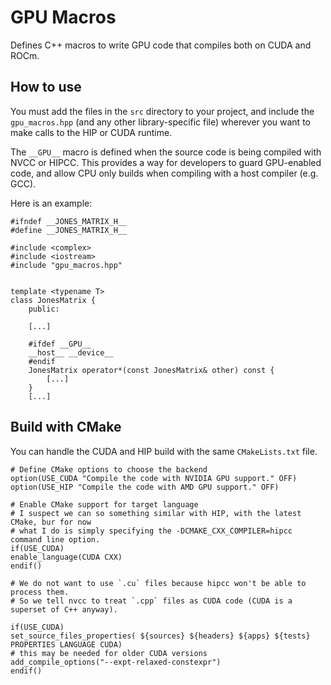 # GPU Macros

Defines C++ macros to write GPU code that compiles both on CUDA and ROCm.

## How to use

You must add the files in the `src` directory to your project, and include the `gpu_macros.hpp` (and any other library-specific file)  wherever you want to make calls to the HIP or CUDA runtime.

The `__GPU__` macro is defined when the source code is being compiled with NVCC or HIPCC. This provides a way for developers to guard GPU-enabled code, and allow CPU only builds when compiling with a host compiler (e.g. GCC).

Here is an example:

```
#ifndef __JONES_MATRIX_H__
#define __JONES_MATRIX_H__

#include <complex>
#include <iostream>
#include "gpu_macros.hpp"


template <typename T>
class JonesMatrix {
    public:

    [...]

    #ifdef __GPU__
    __host__ __device__
    #endif
    JonesMatrix operator*(const JonesMatrix& other) const {
        [...]
    }
    [...]
```

## Build with CMake

You can handle the CUDA and HIP build with the same `CMakeLists.txt` file.

```
# Define CMake options to choose the backend
option(USE_CUDA "Compile the code with NVIDIA GPU support." OFF)
option(USE_HIP "Compile the code with AMD GPU support." OFF)

# Enable CMake support for target language
# I suspect we can so something similar with HIP, with the latest CMake, bur for now
# what I do is simply specifying the -DCMAKE_CXX_COMPILER=hipcc command line option.
if(USE_CUDA)
enable_language(CUDA CXX)
endif()

# We do not want to use `.cu` files because hipcc won't be able to process them.
# So we tell nvcc to treat `.cpp` files as CUDA code (CUDA is a superset of C++ anyway).

if(USE_CUDA)
set_source_files_properties( ${sources} ${headers} ${apps} ${tests} PROPERTIES LANGUAGE CUDA)
# this may be needed for older CUDA versions
add_compile_options("--expt-relaxed-constexpr")
endif()

```
